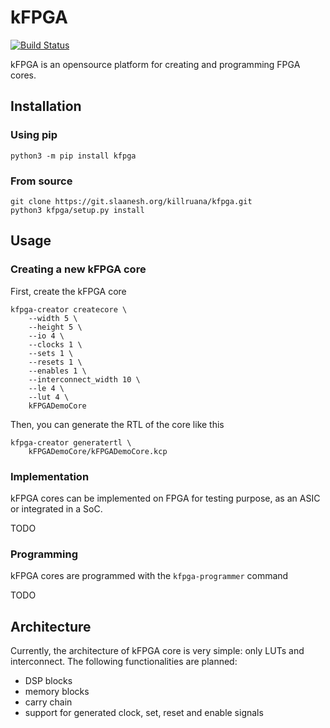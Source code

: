 # kFPGA
[![Build Status](https://jenkins.slaanesh.org/job/kfpga/badge/icon)](https://jenkins.slaanesh.org/job/kfpga/)

kFPGA is an opensource platform for creating and programming FPGA cores.

## Installation
### Using pip
```
python3 -m pip install kfpga
```
### From source
```
git clone https://git.slaanesh.org/killruana/kfpga.git
python3 kfpga/setup.py install
```


## Usage
### Creating a new kFPGA core
First, create the kFPGA core
```
kfpga-creator createcore \
    --width 5 \
    --height 5 \
    --io 4 \
    --clocks 1 \
    --sets 1 \
    --resets 1 \
    --enables 1 \
    --interconnect_width 10 \
    --le 4 \
    --lut 4 \
    kFPGADemoCore 
```

Then, you can generate the RTL of the core like this
```
kfpga-creator generatertl \
    kFPGADemoCore/kFPGADemoCore.kcp
```

### Implementation
kFPGA cores can be implemented on FPGA for testing purpose, as an ASIC or integrated in a SoC.

TODO

### Programming
kFPGA cores are programmed with the `kfpga-programmer` command

TODO

## Architecture
Currently, the architecture of kFPGA core is very simple: only LUTs and interconnect. The following functionalities are planned:
* DSP blocks
* memory blocks
* carry chain
* support for generated clock, set, reset and enable signals